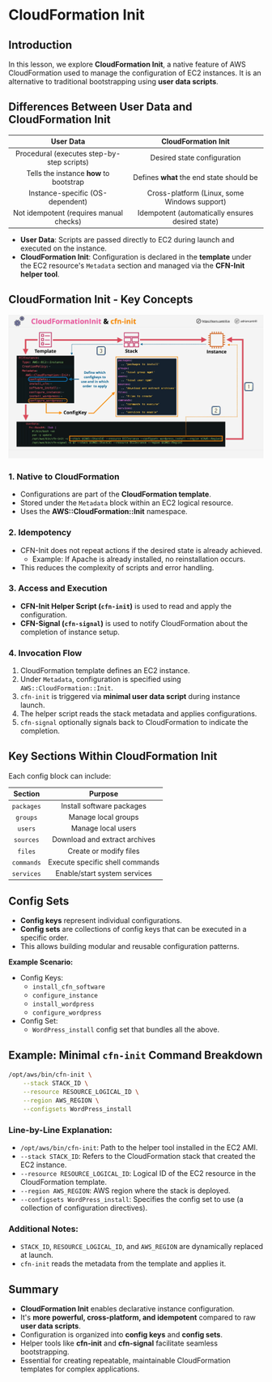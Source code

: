# CloudFormation Init

## Introduction

In this lesson, we explore **CloudFormation Init**, a native feature of AWS CloudFormation used to manage the configuration of EC2 instances. It is an alternative to traditional bootstrapping using **user data scripts**.

## Differences Between User Data and CloudFormation Init

|                 User Data                  |               CloudFormation Init                |
| :----------------------------------------: | :----------------------------------------------: |
| Procedural (executes step-by-step scripts) |           Desired state configuration            |
|  Tells the instance **how** to bootstrap   |     Defines **what** the end state should be     |
|      Instance-specific (OS-dependent)      |   Cross-platform (Linux, some Windows support)   |
|  Not idempotent (requires manual checks)   | Idempotent (automatically ensures desired state) |

- **User Data**: Scripts are passed directly to EC2 during launch and executed on the instance.
- **CloudFormation Init**: Configuration is declared in the **template** under the EC2 resource's `Metadata` section and managed via the **CFN-Init helper tool**.

## CloudFormation Init - Key Concepts

![alt text](image-22.png)

### 1. Native to CloudFormation

- Configurations are part of the **CloudFormation template**.
- Stored under the `Metadata` block within an EC2 logical resource.
- Uses the **AWS::CloudFormation::Init** namespace.

### 2. Idempotency

- CFN-Init does not repeat actions if the desired state is already achieved.
  - Example: If Apache is already installed, no reinstallation occurs.
- This reduces the complexity of scripts and error handling.

### 3. Access and Execution

- **CFN-Init Helper Script (`cfn-init`)** is used to read and apply the configuration.
- **CFN-Signal (`cfn-signal`)** is used to notify CloudFormation about the completion of instance setup.

### 4. Invocation Flow

1. CloudFormation template defines an EC2 instance.
2. Under `Metadata`, configuration is specified using `AWS::CloudFormation::Init`.
3. `cfn-init` is triggered via **minimal user data script** during instance launch.
4. The helper script reads the stack metadata and applies configurations.
5. `cfn-signal` optionally signals back to CloudFormation to indicate the completion.

## Key Sections Within CloudFormation Init

Each config block can include:

|  Section   |             Purpose             |
| :--------: | :-----------------------------: |
| `packages` |    Install software packages    |
|  `groups`  |       Manage local groups       |
|  `users`   |       Manage local users        |
| `sources`  |  Download and extract archives  |
|  `files`   |     Create or modify files      |
| `commands` | Execute specific shell commands |
| `services` |  Enable/start system services   |

## Config Sets

- **Config keys** represent individual configurations.
- **Config sets** are collections of config keys that can be executed in a specific order.
- This allows building modular and reusable configuration patterns.

**Example Scenario:**

- Config Keys:
  - `install_cfn_software`
  - `configure_instance`
  - `install_wordpress`
  - `configure_wordpress`
- Config Set:
  - `WordPress_install` config set that bundles all the above.

## Example: Minimal `cfn-init` Command Breakdown

```bash
/opt/aws/bin/cfn-init \
    --stack STACK_ID \
    --resource RESOURCE_LOGICAL_ID \
    --region AWS_REGION \
    --configsets WordPress_install
```

### Line-by-Line Explanation:

- `/opt/aws/bin/cfn-init`: Path to the helper tool installed in the EC2 AMI.
- `--stack STACK_ID`: Refers to the CloudFormation stack that created the EC2 instance.
- `--resource RESOURCE_LOGICAL_ID`: Logical ID of the EC2 resource in the CloudFormation template.
- `--region AWS_REGION`: AWS region where the stack is deployed.
- `--configsets WordPress_install`: Specifies the config set to use (a collection of configuration directives).

### Additional Notes:

- `STACK_ID`, `RESOURCE_LOGICAL_ID`, and `AWS_REGION` are dynamically replaced at launch.
- `cfn-init` reads the metadata from the template and applies it.

## Summary

- **CloudFormation Init** enables declarative instance configuration.
- It's **more powerful, cross-platform, and idempotent** compared to raw **user data scripts**.
- Configuration is organized into **config keys** and **config sets**.
- Helper tools like **cfn-init** and **cfn-signal** facilitate seamless bootstrapping.
- Essential for creating repeatable, maintainable CloudFormation templates for complex applications.
